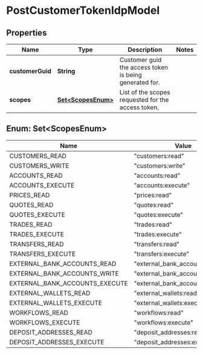 

# PostCustomerTokenIdpModel


## Properties

| Name | Type | Description | Notes |
|------------ | ------------- | ------------- | -------------|
|**customerGuid** | **String** | Customer guid the access token is being generated for. |  |
|**scopes** | [**Set&lt;ScopesEnum&gt;**](#Set&lt;ScopesEnum&gt;) | List of the scopes requested for the access token. |  |



## Enum: Set&lt;ScopesEnum&gt;

| Name | Value |
|---- | -----|
| CUSTOMERS_READ | &quot;customers:read&quot; |
| CUSTOMERS_WRITE | &quot;customers:write&quot; |
| ACCOUNTS_READ | &quot;accounts:read&quot; |
| ACCOUNTS_EXECUTE | &quot;accounts:execute&quot; |
| PRICES_READ | &quot;prices:read&quot; |
| QUOTES_READ | &quot;quotes:read&quot; |
| QUOTES_EXECUTE | &quot;quotes:execute&quot; |
| TRADES_READ | &quot;trades:read&quot; |
| TRADES_EXECUTE | &quot;trades:execute&quot; |
| TRANSFERS_READ | &quot;transfers:read&quot; |
| TRANSFERS_EXECUTE | &quot;transfers:execute&quot; |
| EXTERNAL_BANK_ACCOUNTS_READ | &quot;external_bank_accounts:read&quot; |
| EXTERNAL_BANK_ACCOUNTS_WRITE | &quot;external_bank_accounts:write&quot; |
| EXTERNAL_BANK_ACCOUNTS_EXECUTE | &quot;external_bank_accounts:execute&quot; |
| EXTERNAL_WALLETS_READ | &quot;external_wallets:read&quot; |
| EXTERNAL_WALLETS_EXECUTE | &quot;external_wallets:execute&quot; |
| WORKFLOWS_READ | &quot;workflows:read&quot; |
| WORKFLOWS_EXECUTE | &quot;workflows:execute&quot; |
| DEPOSIT_ADDRESSES_READ | &quot;deposit_addresses:read&quot; |
| DEPOSIT_ADDRESSES_EXECUTE | &quot;deposit_addresses:execute&quot; |




